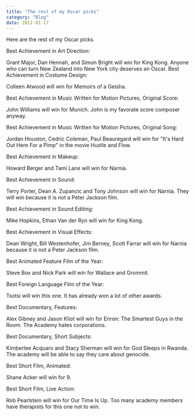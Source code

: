 ```yaml
---
title: "The rest of my Oscar picks"
category: "Blog"
date: 2011-01-17
---
```



Here are the rest of my Oscar picks.

Best Achievement in Art Direction:

Grant Major, Dan Hennah, and Simon Bright will win for King Kong. Anyone who can turn New Zealand into New York city deserves an Oscar. Best Achievement in Costume Design:

Colleen Atwood will win for Memoirs of a Geisha.

Best Achievement in Music Written for Motion Pictures, Original Score:

John Williams will win for Munich. John is my favorate score composer anyway.

Best Achievement in Music Written for Motion Pictures, Original Song:

Jordan Houston, Cedric Coleman, Paul Beauregard will win for "It's Hard Out Here For a Pimp" in the movie Hustle and Flow.

Best Achievement in Makeup:

Howard Berger and Tami Lane will win for Narnia.

Best Achievement in Sound:

Terry Porter, Dean A. Zupancic and Tony Johnson will win for Narnia. They will win because it is not a Peter Jackson film.

Best Achievement in Sound Editing:

Mike Hopkins, Ethan Van der Ryn will win for King Kong. 

Best Achievement in Visual Effects:

Dean Wright, Bill Westenhofer, Jim Berney, Scott Farrar will win for Narnia because it is not a Peter Jackson film.

Best Animated Feature Film of the Year:

Steve Box and Nick Park will win for Wallace and Grommit.

Best Foreign Language Film of the Year:

Tsotsi will win this one. It has already won a lot of other awards.

Best Documentary, Features:

Alex Gibney and Jason Kliot will win for Enron: The Smartest Guys in the Room. The Academy hates corporations.

Best Documentary, Short Subjects:

Kimberlee Acquaro and Stacy Sherman will win for God Sleeps in Rwanda. The academy will be able to say they care about genocide.

Best Short Film, Animated:

Shane Acker will win for 9.

Best Short Film, Live Action:

Rob Pearlstein will win for Our Time Is Up. Too many academy members have therapists for this one not to win.